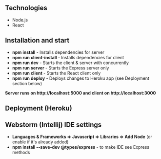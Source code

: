 ## Technologies

  - Node.js
  - React

## Installation and start
  
  - **npm install** - Installs dependencies for server 
  - **npm run client-install** - Installs dependencies for client 
  - **npm run dev** - Starts the client & server with concurrently 
  - **npm run server** - Starts the Express server only 
  - **npm run client** - Starts the React client only 
  - **npm run deploy** - Deploys changes to Heroku app (see Deployment section below) 
   
**Server runs on http://localhost:5000 and client on http://localhost:3000**

## Deployment (Heroku)


## Webstorm (Intellij) IDE settings

  - **Languages & Frameworks => Javascript => Libraries => Add Node** (or enable if it's already added)
  - **npm install --save-dev @types/express** - to make IDE see Express methods 
